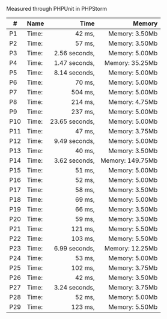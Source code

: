 
Measured through PHPUnit in PHPStorm    

| # | Name  | Time          | Memory            |
| - | ----- | ------------: | -----------------:|
|P1 | Time: | 42 ms, 		|Memory: 3.50Mb     |
|P2 | Time: | 57 ms, 		|Memory: 3.50Mb     |
|P3 | Time: | 2.56 seconds, |Memory: 5.00Mb     |
|P4 | Time: | 1.47 seconds, |Memory: 35.25Mb    |
|P5 | Time: | 8.14 seconds, |Memory: 5.00Mb     |
|P6 | Time: | 70 ms, 		|Memory: 5.00Mb     |
|P7 | Time: | 504 ms, 		|Memory: 5.00Mb     |
|P8 | Time: | 214 ms, 		|Memory: 4.75Mb     |
|P9 | Time: | 237 ms, 		|Memory: 5.00Mb     |
|P10| Time: | 23.65 seconds,|Memory: 5.00Mb     |
|P11| Time: | 47 ms, 		|Memory: 3.75Mb     |
|P12| Time: | 9.49 seconds, |Memory: 5.00Mb     |
|P13| Time: | 40 ms, 		|Memory: 3.50Mb     |
|P14| Time: | 3.62 seconds, |Memory: 149.75Mb   |
|P15| Time: | 51 ms, 		|Memory: 5.00Mb     |
|P16| Time: | 52 ms, 		|Memory: 5.00Mb     |
|P17| Time: | 58 ms, 		|Memory: 3.50Mb     |
|P18| Time: | 69 ms, 		|Memory: 5.00Mb     |
|P19| Time: | 66 ms, 		|Memory: 3.50Mb     |
|P20| Time: | 59 ms, 		|Memory: 3.50Mb     |
|P21| Time: | 121 ms, 		|Memory: 5.50Mb     |
|P22| Time: | 103 ms, 		|Memory: 5.50Mb     |
|P23| Time: | 6.99 seconds, |Memory: 12.25Mb    |
|P24| Time: | 53 ms, 		|Memory: 5.00Mb     |
|P25| Time: | 102 ms, 		|Memory: 3.75Mb     |
|P26| Time: | 42 ms, 		|Memory: 3.50Mb     |
|P27| Time: | 3.24 seconds, |Memory: 3.75Mb     |
|P28| Time: | 52 ms,  		|Memory: 5.00Mb     |
|P29| Time: | 123 ms, 		|Memory: 5.50Mb     |
